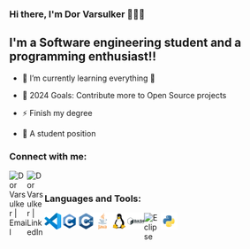 ### Hi there, I'm Dor Varsulker  👋👋👋



## I'm a Software engineering student and a programming enthusiast!!

- 🌱 I’m currently learning everything 🤣

- 🥅 2024 Goals: Contribute more to Open Source projects

- ⚡ Finish my degree

- 🔭 A student position



### Connect with me:

<a href = "mailto: dvarsul@gmail.com">
<img align="left" alt="Dor Varsulker | Email" width="32px" src="https://cdn.jsdelivr.net/npm/simple-icons@v3/icons/gmail.svg" /></a>

<a href="[https://www.linkedin.com/in/arik-skigin/](https://www.linkedin.com/in/dor-varsulker-91153b1b0/)">
<img align="left" alt="Dor Varsulker | LinkedIn" width="32px" src="https://cdn.jsdelivr.net/npm/simple-icons@v3/icons/linkedin.svg" />
</a>



<br />

### Languages and Tools:

<img align="left" alt="Visual Studio Code" width="30px" src="https://raw.githubusercontent.com/github/explore/80688e429a7d4ef2fca1e82350fe8e3517d3494d/topics/visual-studio-code/visual-studio-code.png" />  
<img align="left" alt="C" width="30px" src="https://raw.githubusercontent.com/github/explore/80688e429a7d4ef2fca1e82350fe8e3517d3494d/topics/c/c.png" />  
<img align="left" alt="C++" width="30px" src="https://raw.githubusercontent.com/github/explore/80688e429a7d4ef2fca1e82350fe8e3517d3494d/topics/cpp/cpp.png" /> 
<img align="left" alt="Java" width="30px" src="https://raw.githubusercontent.com/github/explore/master/topics/java/java.png" /> 
<img align="left" alt="Linux" width="30px" src="https://raw.githubusercontent.com/github/explore/master/topics/linux/linux.png" /> 
<img align="left" alt="Bash" width="30px" src="https://raw.githubusercontent.com/github/explore/master/topics/bash/bash.png" />   
<img align="left" alt="Eclipse" width="30px" src="https://upload.wikimedia.org/wikipedia/commons/e/e6/Eclipse-icon.svg" />   

<img align="left" alt="Python" width="30px" src="https://raw.githubusercontent.com/github/explore/master/topics/python/python.png" />   

